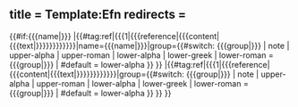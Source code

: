 title = Template:Efn
redirects =
---

<includeonly>{{#if:{{{name|}}}
 |{{#tag:ref|{{{1|{{{reference|{{{content|{{{text|}}}}}}}}}}}}|name={{{name|}}}|group={{#switch: {{{group|}}}
    | note
    | upper-alpha
    | upper-roman
    | lower-alpha
    | lower-greek
    | lower-roman = {{{group|}}}
    | #default = lower-alpha
   }}
 }}
 |{{#tag:ref|{{{1|{{{reference|{{{content|{{{text|}}}}}}}}}}}}|group={{#switch: {{{group|}}}
    | note
    | upper-alpha
    | upper-roman
    | lower-alpha
    | lower-greek
    | lower-roman = {{{group|}}}
    | #default = lower-alpha
   }}
 }}
}}</includeonly>